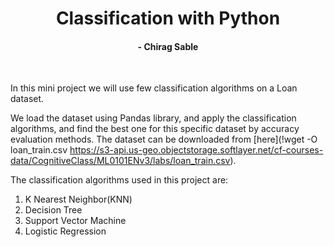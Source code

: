 <h1 align='center'> Classification with Python</h1>
<h4 align='center'>- Chirag Sable</h4><br>

In this mini project we will use few classification algorithms on a Loan dataset.

We load the dataset using Pandas library, and apply the classification algorithms, and find the best one for this specific dataset by accuracy evaluation methods. The dataset can be downloaded from [here](!wget -O loan_train.csv https://s3-api.us-geo.objectstorage.softlayer.net/cf-courses-data/CognitiveClass/ML0101ENv3/labs/loan_train.csv).

The classification algorithms used in this project are:
1. K Nearest Neighbor(KNN)
2. Decision Tree
3. Support Vector Machine
4. Logistic Regression
